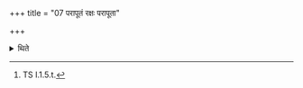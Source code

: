 +++
title = "07 परापूतं रक्षः परापूता"

+++

<details><summary>थिते</summary>

7. With parāpūtaṁ rakṣaḥ parāpūtā arātayaḥ[^1] he winnows out (the husks from the grains) on the Utkara (rubbish heap).  

[^1]: TS I.1.5.t.
</details>
